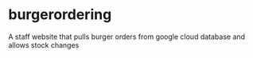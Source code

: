 # burgerordering
A staff website that pulls burger orders from google cloud database and allows stock changes
